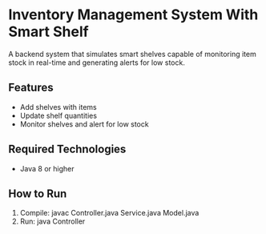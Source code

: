 # Inventory Management System With Smart Shelf

A backend system that simulates smart shelves capable of monitoring item stock in real-time and generating alerts for low stock.

## Features
- Add shelves with items
- Update shelf quantities
- Monitor shelves and alert for low stock

## Required Technologies
- Java 8 or higher

## How to Run
1. Compile: javac Controller.java Service.java Model.java
2. Run: java Controller
